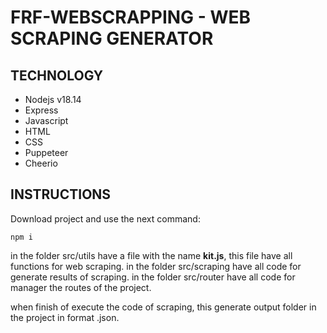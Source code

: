 # FRF-WEBSCRAPPING - WEB SCRAPING GENERATOR

## TECHNOLOGY

- Nodejs v18.14
- Express
- Javascript
- HTML
- CSS
- Puppeteer
- Cheerio

## INSTRUCTIONS

Download project and use the next command:

<!-- prettier-ignore -->
``` 
npm i 
```

in the folder src/utils have a file with the name **kit.js**, this file have all functions for web scraping.
in the folder src/scraping have all code for generate results of scraping.
in the folder src/router have all code for manager the routes of the project.

when finish of execute the code of scraping, this generate output folder in the project in format .json.
